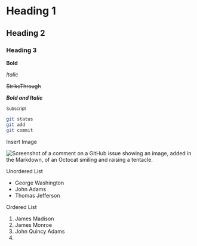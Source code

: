 # Heading 1

## Heading 2

### Heading 3

**Bold**

*Italic*

~~StrikeThrough~~

***Bold and Italic***

<sub>Subscript</sub>

```bash
git status
git add
git commit
```

Insert Image

![Screenshot of a comment on a GitHub issue showing an image, added in the Markdown, of an Octocat smiling and raising a tentacle.](https://myoctocat.com/assets/images/base-octocat.svg)

Unordered List

- George Washington
- John Adams
- Thomas Jefferson

Ordered List

1. James Madison
2. James Monroe
3. John Quincy Adams
4. 

